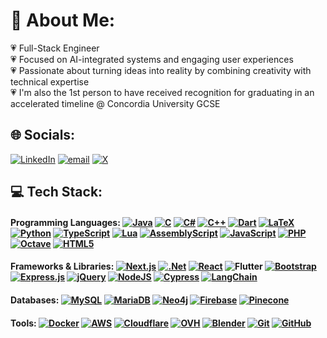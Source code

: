 # 💫 About Me:
💗 Full-Stack Engineer <br>💗 Focused on AI-integrated systems and engaging user experiences<br>💗 Passionate about turning ideas into reality by combining creativity with technical expertise<br>💗 I'm also the 1st person to have received recognition for graduating in an accelerated timeline @ Concordia University GCSE


## 🌐 Socials:
[![LinkedIn](https://img.shields.io/badge/LinkedIn-%230077B5.svg?logo=linkedin&logoColor=white)](https://linkedin.com/in/sonia-rahal/) [![email](https://img.shields.io/badge/Email-D14836?logo=gmail&logoColor=white)](mailto:soniarahal20@gmail.com) [![X](https://img.shields.io/badge/-000000?logo=x&logoColor=white&label=)](https://x.com/Sonia_Rahal_)

## 💻 Tech Stack:

#### **Programming Languages:** [![Java](https://img.shields.io/badge/Java-007396?style=flat&logo=openjdk&logoColor=white)](https://www.java.com/) [![C](https://img.shields.io/badge/C-00599C?style=flat&logo=c&logoColor=white)](https://en.wikipedia.org/wiki/C_(programming_language)) [![C#](https://img.shields.io/badge/C%23-239120?style=flat&logo=csharp&logoColor=white)](https://docs.microsoft.com/en-us/dotnet/csharp/) [![C++](https://img.shields.io/badge/C++-00599C?style=flat&logo=cplusplus&logoColor=white)](https://isocpp.org/) [![Dart](https://img.shields.io/badge/Dart-0175C2?style=flat&logo=dart&logoColor=white)](https://dart.dev/) [![LaTeX](https://img.shields.io/badge/LaTeX-008080?style=flat&logo=latex&logoColor=white)](https://www.latex-project.org/) [![Python](https://img.shields.io/badge/Python-3776AB?style=flat&logo=python&logoColor=white)](https://www.python.org/) [![TypeScript](https://img.shields.io/badge/TypeScript-3178C6?style=flat&logo=typescript&logoColor=white)](https://www.typescriptlang.org/) [![Lua](https://img.shields.io/badge/Lua-2C2D72?style=flat&logo=lua&logoColor=white)](https://www.lua.org/) [![AssemblyScript](https://img.shields.io/badge/AssemblyScript-000000?style=flat&logo=assemblyscript&logoColor=white)](https://www.assemblyscript.org/) [![JavaScript](https://img.shields.io/badge/JavaScript-F7DF1E?style=flat&logo=javascript&logoColor=black)](https://www.javascript.com/) [![PHP](https://img.shields.io/badge/PHP-777BB4?style=flat&logo=php&logoColor=white)](https://www.php.net/) [![Octave](https://img.shields.io/badge/Octave-0790C0?style=flat&logo=octave&logoColor=white)](https://www.gnu.org/software/octave/) [![HTML5](https://img.shields.io/badge/HTML5-E34F26?style=flat&logo=html5&logoColor=white)](https://developer.mozilla.org/en-US/docs/Web/HTML)  

#### **Frameworks & Libraries:** [![Next.js](https://img.shields.io/badge/Next.js-000000?style=flat&logo=nextdotjs&logoColor=white)](https://nextjs.org/) [![.Net](https://img.shields.io/badge/.NET-5C2D91?style=flat&logo=dotnet&logoColor=white)](https://dotnet.microsoft.com/) [![React](https://img.shields.io/badge/React-61DAFB?style=flat&logo=react&logoColor=black)](https://reactjs.org/) ![Flutter](https://img.shields.io/badge/Flutter-02569B?style=flat&logo=flutter&logoColor=white) [![Bootstrap](https://img.shields.io/badge/Bootstrap-7952B3?style=flat&logo=bootstrap&logoColor=white)](https://getbootstrap.com/) [![Express.js](https://img.shields.io/badge/Express-000000?style=flat&logo=express&logoColor=white)](https://expressjs.com/) [![jQuery](https://img.shields.io/badge/jQuery-0769AD?style=flat&logo=jquery&logoColor=white)](https://jquery.com/) [![NodeJS](https://img.shields.io/badge/Node.js-339933?style=flat&logo=nodedotjs&logoColor=white)](https://nodejs.org/) [![Cypress](https://img.shields.io/badge/Cypress-17202C?style=flat&logo=cypress&logoColor=white)](https://www.cypress.io/) [![LangChain](https://img.shields.io/badge/LangChain-0E76A8?style=flat&logo=langchain&logoColor=white)](https://www.langchain.com/)


#### **Databases:** [![MySQL](https://img.shields.io/badge/MySQL-4479A1?style=flat&logo=mysql&logoColor=white)](https://www.mysql.com/) [![MariaDB](https://img.shields.io/badge/MariaDB-003545?style=flat&logo=mariadb&logoColor=white)](https://mariadb.org/) [![Neo4j](https://img.shields.io/badge/Neo4j-008CC1?style=flat&logo=neo4j&logoColor=white)](https://neo4j.com/) [![Firebase](https://img.shields.io/badge/Firebase-FFCA28?style=flat&logo=firebase&logoColor=black)](https://firebase.google.com/) [![Pinecone](https://img.shields.io/badge/Pinecone-1ABC9C?style=flat&logo=pinecone&logoColor=white)](https://www.pinecone.io/)

#### **Tools:** [![Docker](https://img.shields.io/badge/Docker-2496ED?style=flat&logo=docker&logoColor=white)](https://www.docker.com/)   [![AWS](https://img.shields.io/badge/AWS-FF9900?style=flat&logo=amazonaws&logoColor=white)](https://aws.amazon.com/) [![Cloudflare](https://img.shields.io/badge/Cloudflare-F38020?style=flat&logo=cloudflare&logoColor=white)](https://www.cloudflare.com/) [![OVH](https://img.shields.io/badge/OVH-123F6D?style=flat&logo=ovh&logoColor=white)](https://www.ovh.com/) [![Blender](https://img.shields.io/badge/Blender-F5792A?style=flat&logo=blender&logoColor=white)](https://www.blender.org/) [![Git](https://img.shields.io/badge/Git-F05032?style=flat&logo=git&logoColor=white)](https://git-scm.com/) [![GitHub](https://img.shields.io/badge/GitHub-181717?style=flat&logo=github&logoColor=white)](https://github.com/)  

